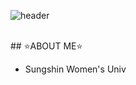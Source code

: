 ![header](https://capsule-render.vercel.app/api?type=slice&color=05022C&height=300&section=footer&text=LeeMinHyeong&fontSize=90&fontAlign=60&fontAlignY=75&fontColor=FFD966)

<br/>
## ⭐ABOUT ME⭐
<br/>

- Sungshin Women's Univ
